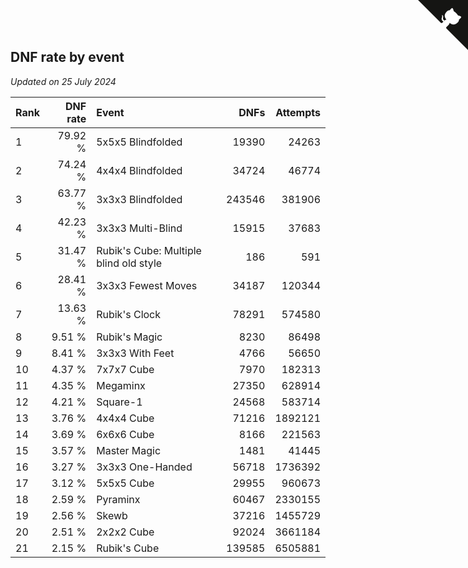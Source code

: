 ## DNF rate by event

*Updated on 25 July 2024*

| Rank | DNF rate | Event | DNFs | Attempts |
| :--- | ---: | :--- | ---: | ---: |
| 1 | 79.92 % | 5x5x5 Blindfolded | 19390 | 24263 |
| 2 | 74.24 % | 4x4x4 Blindfolded | 34724 | 46774 |
| 3 | 63.77 % | 3x3x3 Blindfolded | 243546 | 381906 |
| 4 | 42.23 % | 3x3x3 Multi-Blind | 15915 | 37683 |
| 5 | 31.47 % | Rubik's Cube: Multiple blind old style | 186 | 591 |
| 6 | 28.41 % | 3x3x3 Fewest Moves | 34187 | 120344 |
| 7 | 13.63 % | Rubik's Clock | 78291 | 574580 |
| 8 | 9.51 % | Rubik's Magic | 8230 | 86498 |
| 9 | 8.41 % | 3x3x3 With Feet | 4766 | 56650 |
| 10 | 4.37 % | 7x7x7 Cube | 7970 | 182313 |
| 11 | 4.35 % | Megaminx | 27350 | 628914 |
| 12 | 4.21 % | Square-1 | 24568 | 583714 |
| 13 | 3.76 % | 4x4x4 Cube | 71216 | 1892121 |
| 14 | 3.69 % | 6x6x6 Cube | 8166 | 221563 |
| 15 | 3.57 % | Master Magic | 1481 | 41445 |
| 16 | 3.27 % | 3x3x3 One-Handed | 56718 | 1736392 |
| 17 | 3.12 % | 5x5x5 Cube | 29955 | 960673 |
| 18 | 2.59 % | Pyraminx | 60467 | 2330155 |
| 19 | 2.56 % | Skewb | 37216 | 1455729 |
| 20 | 2.51 % | 2x2x2 Cube | 92024 | 3661184 |
| 21 | 2.15 % | Rubik's Cube | 139585 | 6505881 |


<a href="https://github.com/JustinTimeCuber/wca_statistics" class="github-corner" aria-label="View source on Github"><svg width="80" height="80" viewBox="0 0 250 250" style="fill:#151513; color:#fff; position: absolute; top: 0; border: 0; right: 0;" aria-hidden="true"><path d="M0,0 L115,115 L130,115 L142,142 L250,250 L250,0 Z"></path><path d="M128.3,109.0 C113.8,99.7 119.0,89.6 119.0,89.6 C122.0,82.7 120.5,78.6 120.5,78.6 C119.2,72.0 123.4,76.3 123.4,76.3 C127.3,80.9 125.5,87.3 125.5,87.3 C122.9,97.6 130.6,101.9 134.4,103.2" fill="currentColor" style="transform-origin: 130px 106px;" class="octo-arm"></path><path d="M115.0,115.0 C114.9,115.1 118.7,116.5 119.8,115.4 L133.7,101.6 C136.9,99.2 139.9,98.4 142.2,98.6 C133.8,88.0 127.5,74.4 143.8,58.0 C148.5,53.4 154.0,51.2 159.7,51.0 C160.3,49.4 163.2,43.6 171.4,40.1 C171.4,40.1 176.1,42.5 178.8,56.2 C183.1,58.6 187.2,61.8 190.9,65.4 C194.5,69.0 197.7,73.2 200.1,77.6 C213.8,80.2 216.3,84.9 216.3,84.9 C212.7,93.1 206.9,96.0 205.4,96.6 C205.1,102.4 203.0,107.8 198.3,112.5 C181.9,128.9 168.3,122.5 157.7,114.1 C157.9,116.9 156.7,120.9 152.7,124.9 L141.0,136.5 C139.8,137.7 141.6,141.9 141.8,141.8 Z" fill="currentColor" class="octo-body"></path></svg></a><style>.github-corner:hover .octo-arm{animation:octocat-wave 560ms ease-in-out}@keyframes octocat-wave{0%,100%{transform:rotate(0)}20%,60%{transform:rotate(-25deg)}40%,80%{transform:rotate(10deg)}}@media (max-width:500px){.github-corner:hover .octo-arm{animation:none}.github-corner .octo-arm{animation:octocat-wave 560ms ease-in-out}}</style>
